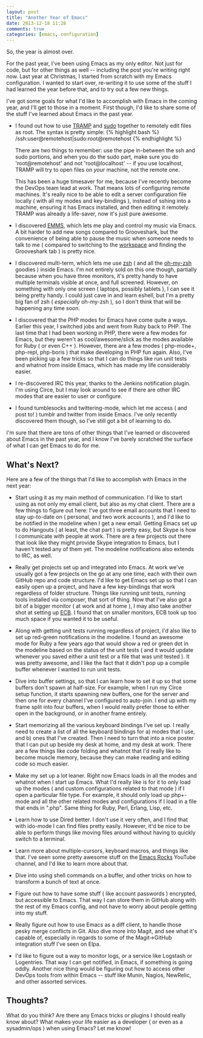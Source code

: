 ```yaml
---
layout: post
title: "Another Year of Emacs"
date: 2013-12-18 11:28
comments: true
categories: [emacs, configuration]
---
```


So, the year is almost over.

For the past year, I've been using Emacs as my only editor. Not just for code, but for other things as well -- including the post you're writing right now. Last year at Christmas, I started from scratch with my Emacs configuration. I wanted to start over, re-writing it to use some of the stuff I had learned the year before that, and to try out a few new things.

<!-- more -->

I've got some goals for what I'd like to accomplish with Emacs in the coming year, and I'll get to those in a moment. First though, I'd like to share some of the stuff I've learned about Emacs in the past year.

* I found out how to use [TRAMP][1] and [sudo][2] together to remotely edit files as root. The syntax is pretty simple: {% highlight bash %}
    /ssh:user@remotehost|sudo:root@remotehost
    {% endhighlight %}

    There are two things to remember: use the pipe in-between the ssh and sudo portions, and when you do the sudo part, make sure you do 'root@remotehost' and not 'root@localhost' -- if you use localhost, TRAMP will try to open files on _your_ machine, not the remote one.

    This has been a huge timesaver for me, because I've recently become the DevOps team lead at work. That means lots of configuring remote machines. It's really nice to be able to edit a server configuration file locally ( with all my modes and key-bindings ), instead of sshing into a machine, ensuring it has Emacs installed, and then editing it remotely. TRAMP was already a life-saver, now it's just pure awesome.

* I discovered [EMMS][3], which lets me play and control my music via Emacs. A bit harder to add new songs compared to Grooveshark, but the convenience of being able to pause the music when someone needs to talk to me ( compared to switching to the [workspace][4] and finding the Grooveshark tab ) is pretty nice.

* I discovered multi-term, which lets me use [zsh][5] ( and all the [oh-my-zsh][6] goodies ) inside Emacs. I'm not entirely sold on this one though, partially because when you have three monitors, it's pretty handy to have multiple terminals visible at once, and full screened. However, on something with only one screen ( laptops, possibly tablets ), I can see it being pretty handy. I could just cave in and learn eshell, but I'm a pretty big fan of zsh ( _especially_ oh-my-zsh ), so I don't think that will be happening any time soon.

* I discovered that the PHP modes for Emacs have come quite a ways. Earlier this year, I switched jobs and went from Ruby back to PHP. The last time that I had been working in PHP, there were a few modes for Emacs, but they weren't as cool/awesome/slick as the modes available for Ruby ( or even C++ ). However, there are a few modes ( php-mode+, php-repl, php-boris ) that make developing in PHP fun again. Also, I've been picking up a few tricks so that I can do things like run unit tests and whatnot from inside Emacs, which has made my life considerably easier.

* I re-discovered IRC this year, thanks to the Jenkins notification plugin. I'm using Circe, but I may look around to see if there are other IRC modes that are easier to user or configure.

* I found tumblesocks and twittering-mode, which let me access ( and post to! ) tumblr and twitter from inside Emacs. I've only recently discovered them though, so I've still got a bit of learning to do.

I'm sure that there are tons of other things that I've learned or discovered about Emacs in the past year, and I know I've barely scratched the surface of what I can get Emacs to do for me.

## What's Next?

Here are a few of the things that I'd like to accomplish with Emacs in the next year:

* Start using it as my main method of communication. I'd like to start using as not only my email client, but also as my chat client. There are a few things to figure out here: I've got three email accounts that I need to stay up-to-date on ( personal, and two work accounts ), and I'd like to be notified in the modeline when I get a new email. Getting Emacs set up to do Hangouts ( at least, the chat part ) is pretty easy, but Skype is how I communicate with people at work. There are a few projects out there that look like they might provide Skype integration to Emacs, but I haven't tested any of them yet. The modeline notifications also extends to IRC, as well.

* Really get projects set up and integrated into Emacs. At work we've usually got a few projects on the go at any one time, each with their own GitHub repo and code structure. I'd like to get Emacs set up so that I can easily open up a project, and have a few key-bindings that work regardless of folder structure. Things like running unit tests, running tools installed via composer, that sort of thing. Now that I've also got a bit of a bigger monitor ( at work and at home ), I may also take another shot at setting up [ECB][7]. I found that on smaller monitors, ECB took up too much space if you wanted it to be useful.

* Along with getting unit tests running regardless of project, I'd also like to set up red-green notifications in the modeline. I found an awesome mode for Ruby a few years ago that would show a red or green dot in the modeline based on the status of the unit tests ( and it would update whenever you saved either a unit test or a file that was unit tested ). It was pretty awesome, and I like the fact that it didn't pop up a compile buffer whenever I wanted to run unit tests.

* Dive into buffer settings, so that I can learn how to set it up so that some buffers don't spawn at half-size. For example, when I run my Circe setup function, it starts spawning new buffers, one for the server and then one for every channel I've configured to auto-join. I end up with my frame split into four buffers, when I would really prefer those to either open in the background, or in another frame entirely.

* Start memorizing all the various keyboard bindings I've set up. I really need to create a list of all the keyboard bindings for a) modes that I use, and b) ones that I've created. Then I need to turn that into a nice poster that I can put up beside my desk at home, and my desk at work. There are a few things like code folding and whatnot that I'd really like to become muscle memory, because they can make reading and editing code so much easier.

* Make my set up a lot leaner. Right now Emacs loads in all the modes and whatnot when I start up Emacs. What I'd really like is for it to only load up the modes ( and custom configurations related to that mode ) if I open a particular file type. For example, it should only load up php+-mode and all the other related modes and configurations if I load in a file that ends in ".php". Same thing for Ruby, Perl, Erlang, Lisp, etc.

* Learn how to use Dired better. I don't use it very often, and I find that with ido-mode I can find files pretty easily. However, it'd be nice to be able to perform things like moving files around without having to quickly switch to a terminal.

* Learn more about multiple-cursors, keyboard macros, and things like that. I've seen some pretty awesome stuff on the [Emacs Rocks][8] YouTube channel, and I'd like to learn more about that.

* Dive into using shell commands on a buffer, and other tricks on how to transform a bunch of text at once.

* Figure out how to have some stuff ( like account passwords ) encrypted, but accessible to Emacs. That way I can store them in GitHub along with the rest of my Emacs config, and not have to worry about people getting into my stuff.

* Really figure out how to use Emacs as a diff client, to handle those pesky merge conflicts in Git. Also dive more into Magit, and see what it's capable of, especially in regards to some of the Magit->GitHub integration stuff I've seen on Elpa.

* I'd like to figure out a way to monitor logs, or a service like Logstash or Logentries. That way I can get notified, in Emacs, if something is going oddly. Another nice thing would be figuring out how to access other DevOps tools from within Emacs -- stuff like Munin, Nagios, NewRelic, and other assorted services.

## Thoughts?

What do you think? Are there any Emacs tricks or plugins I should really know about? What makes your life easier as a developer ( or even as a sysadmin/ops ) when using Emacs? Let me know!


[1]: http://www.gnu.org/software/tramp/
[2]: http://en.wikipedia.org/wiki/Sudo
[3]: http://www.gnu.org/software/emms/
[4]: http://www.youtube.com/watch?v=bVRJsVuCU1g
[5]: http://www.zsh.org/
[6]: https://github.com/robbyrussell/oh-my-zsh
[7]: http://ecb.sourceforge.net/
[8]: http://www.youtube.com/user/emacsrocks
